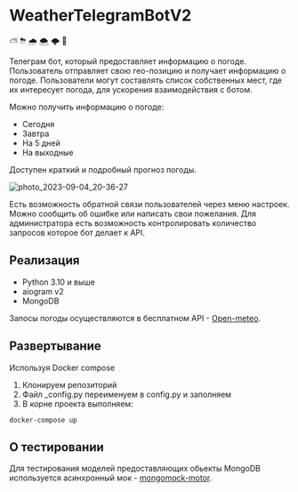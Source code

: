 # WeatherTelegramBotV2

⛅  ⛈  🌧  🌨  🌩  💨

Телеграм бот, который предоставляет информацию о погоде. 
Пользователь отправляет свою гео-позицию и получает информацию о погоде.
Пользователи могут составлять список собственных мест, где их интересует погода,
для ускорения взаимодействия с ботом.

Можно получить информацию о погоде:
- Сегодня
- Завтра
- На 5 дней
- На выходные

Доступен краткий и подробный прогноз погоды.

![photo_2023-09-04_20-36-27](https://github.com/SlavaTatanov/WeatherTelegramBotV2/assets/107018438/1f220b97-089d-4346-b6f1-d9409e8b8081)

Есть возможность обратной связи пользователей через меню настроек. Можно сообщить об ошибке или написать свои пожелания.
Для администратора есть возможность контролировать количество запросов которое бот делает к API.

## Реализация
- Python 3.10 и выше
- aiogram v2
- MongoDB

Запосы погоды осуществляются в бесплатном API - [Open-meteo](https://open-meteo.com/).

## Развертывание
Используя Docker compose

1. Клонируем репозиторий
2. Файл _config.py переименуем в config.py и заполняем
3. В корне проекта выполняем:
```shell
docker-compose up
```
## О тестировании
Для тестирования моделей предоставляющих обьекты MongoDB используется асинхронный мок - [mongomock-motor](https://pypi.org/project/mongomock-motor/).
